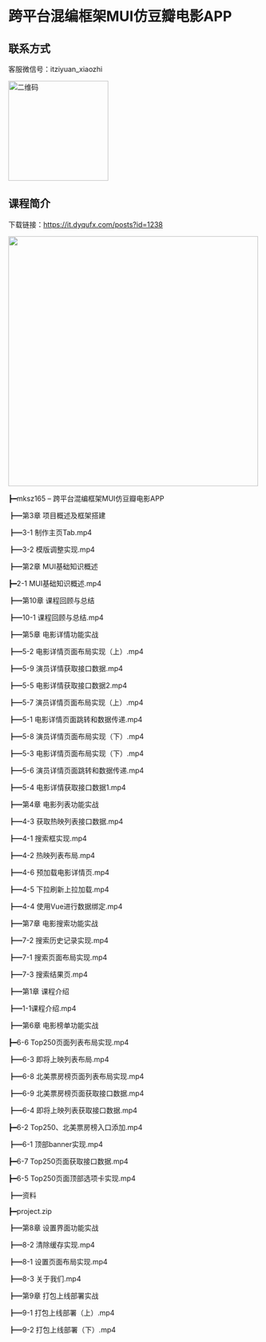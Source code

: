 # 跨平台混编框架MUI仿豆瓣电影APP

## 联系方式

客服微信号：itziyuan_xiaozhi

<img src="https://ziyuanyun.oss-cn-guangzhou.aliyuncs.com/common/20240614073449/666b82192834a.jpg" width="200" height="200" alt="二维码">

## 课程简介

下载链接：https://it.dyqufx.com/posts?id=1238

<img src="https://ziyuanyun.oss-cn-guangzhou.aliyuncs.com/yun/20240515153645/6644660d32954.jpg" width="500" alt="">

  ┣━mksz165 &#8211; 跨平台混编框架MUI仿豆瓣电影APP

 ┣━第3章 项目概述及框架搭建

 ┣━3-1 制作主页Tab.mp4

 ┣━3-2 模版调整实现.mp4

 ┣━第2章 MUI基础知识概述

 ┣━2-1 MUI基础知识概述.mp4

 ┣━第10章 课程回顾与总结

 ┣━10-1 课程回顾与总结.mp4

 ┣━第5章 电影详情功能实战

 ┣━5-2 电影详情页面布局实现（上）.mp4

 ┣━5-9 演员详情获取接口数据.mp4

 ┣━5-5 电影详情获取接口数据2.mp4

 ┣━5-7 演员详情页面布局实现（上）.mp4

 ┣━5-1 电影详情页面跳转和数据传递.mp4

 ┣━5-8 演员详情页面布局实现（下）.mp4

 ┣━5-3 电影详情页面布局实现（下）.mp4

 ┣━5-6 演员详情页面跳转和数据传递.mp4

 ┣━5-4 电影详情获取接口数据1.mp4

 ┣━第4章 电影列表功能实战

 ┣━4-3 获取热映列表接口数据.mp4

 ┣━4-1 搜索框实现.mp4

 ┣━4-2 热映列表布局.mp4

 ┣━4-6 预加载电影详情页.mp4

 ┣━4-5 下拉刷新上拉加载.mp4

 ┣━4-4 使用Vue进行数据绑定.mp4

 ┣━第7章 电影搜索功能实战

 ┣━7-2 搜索历史记录实现.mp4

 ┣━7-1 搜索页面布局实现.mp4

 ┣━7-3 搜索结果页.mp4

 ┣━第1章 课程介绍

 ┣━1-1课程介绍.mp4

 ┣━第6章 电影榜单功能实战

 ┣━6-6 Top250页面列表布局实现.mp4

 ┣━6-3 即将上映列表布局.mp4

 ┣━6-8 北美票房榜页面列表布局实现.mp4

 ┣━6-9 北美票房榜页面获取接口数据.mp4

 ┣━6-4 即将上映列表获取接口数据.mp4

 ┣━6-2 Top250、北美票房榜入口添加.mp4

 ┣━6-1 顶部banner实现.mp4

 ┣━6-7 Top250页面获取接口数据.mp4

 ┣━6-5 Top250页面顶部选项卡实现.mp4

 ┣━资料

 ┣━project.zip

 ┣━第8章 设置界面功能实战

 ┣━8-2 清除缓存实现.mp4

 ┣━8-1 设置页面布局实现.mp4

 ┣━8-3 关于我们.mp4

 ┣━第9章 打包上线部署实战

 ┣━9-1 打包上线部署（上）.mp4

 ┣━9-2 打包上线部署（下）.mp4

  